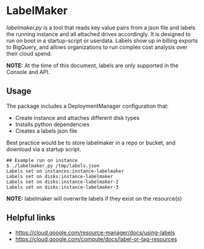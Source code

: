 # LabelMaker

_labelmaker.py_ is a tool that reads key:value pairs from a json file and labels the running instance and all attached drives accordingly. It is designed to run on boot in a startup-script or userdata. Labels show up in billing exports to BigQuery, and allows organizations to run complex cost analysis over their cloud spend.

  **NOTE:** At the time of this document, labels are only supported in the Console and API.

## Usage

The package includes a DeploymentManager configuration that:

  - Create instance and attaches different disk types
  - Installs python dependencies
  - Creates a labels json file

Best practice would be to store labelmaker in a repo or bucket, and download via a startup script.

    ## Example run on instance
    $ ./labelmaker.py /tmp/labels.json
    Labels set on instances:instance-labelmaker
    Labels set on disks:instance-labelmaker
    Labels set on disks:instance-labelmaker-2
    Labels set on disks:instance-labelmaker-3

  **NOTE:** labelmaker will overwrite labels if they exist on the resource(s)

## Helpful links

  -  https://cloud.google.com/resource-manager/docs/using-labels
  -  https://cloud.google.com/compute/docs/label-or-tag-resources
